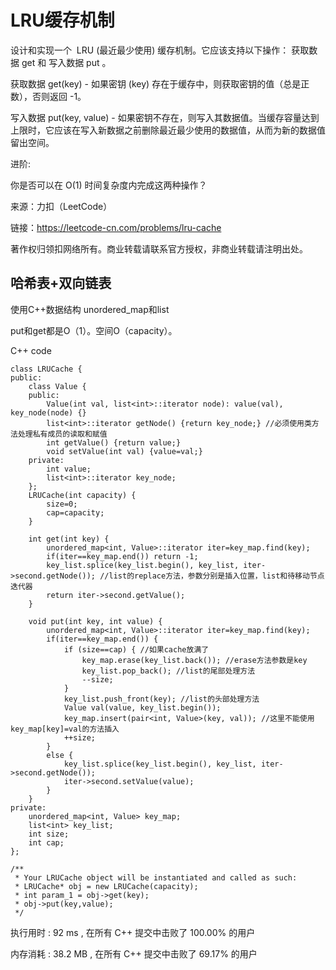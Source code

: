 # LRU缓存机制
设计和实现一个  LRU (最近最少使用) 缓存机制。它应该支持以下操作： 获取数据 get 和 写入数据 put 。

获取数据 get(key) - 如果密钥 (key) 存在于缓存中，则获取密钥的值（总是正数），否则返回 -1。

写入数据 put(key, value) - 如果密钥不存在，则写入其数据值。当缓存容量达到上限时，它应该在写入新数据之前删除最近最少使用的数据值，从而为新的数据值留出空间。

进阶:

你是否可以在 O(1) 时间复杂度内完成这两种操作？

来源：力扣（LeetCode）

链接：https://leetcode-cn.com/problems/lru-cache

著作权归领扣网络所有。商业转载请联系官方授权，非商业转载请注明出处。

## 哈希表+双向链表
使用C++数据结构 unordered_map和list

put和get都是O（1）。空间O（capacity）。

C++ code
```
class LRUCache {
public:
    class Value {
    public:
        Value(int val, list<int>::iterator node): value(val), key_node(node) {}
        list<int>::iterator getNode() {return key_node;} //必须使用类方法处理私有成员的读取和赋值
        int getValue() {return value;}
        void setValue(int val) {value=val;}
    private:
        int value;
        list<int>::iterator key_node;
    };
    LRUCache(int capacity) {
        size=0;
        cap=capacity;
    }
    
    int get(int key) {
        unordered_map<int, Value>::iterator iter=key_map.find(key);
        if(iter==key_map.end()) return -1;
        key_list.splice(key_list.begin(), key_list, iter->second.getNode()); //list的replace方法，参数分别是插入位置，list和待移动节点迭代器
        return iter->second.getValue();
    }
    
    void put(int key, int value) {
        unordered_map<int, Value>::iterator iter=key_map.find(key);
        if(iter==key_map.end()) {
            if (size==cap) { //如果cache放满了
                key_map.erase(key_list.back()); //erase方法参数是key
                key_list.pop_back(); //list的尾部处理方法
                --size;
            }
            key_list.push_front(key); //list的头部处理方法
            Value val(value, key_list.begin());
            key_map.insert(pair<int, Value>(key, val)); //这里不能使用key_map[key]=val的方法插入
            ++size;
        }
        else {
            key_list.splice(key_list.begin(), key_list, iter->second.getNode());
            iter->second.setValue(value);
        }
    }
private:
    unordered_map<int, Value> key_map;
    list<int> key_list;
    int size;
    int cap;
};

/**
 * Your LRUCache object will be instantiated and called as such:
 * LRUCache* obj = new LRUCache(capacity);
 * int param_1 = obj->get(key);
 * obj->put(key,value);
 */
 ```
 执行用时 :
92 ms
, 在所有 C++ 提交中击败了
100.00%
的用户

内存消耗 :
38.2 MB
, 在所有 C++ 提交中击败了
69.17%
的用户
